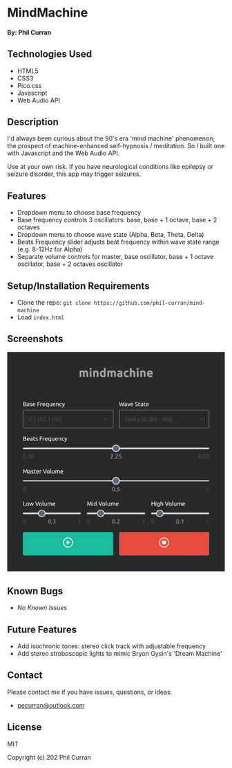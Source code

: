 # MindMachine

#### By: Phil Curran

## Technologies Used

- HTML5
- CSS3
- Pico.css
- Javascript
- Web Audio API

## Description

I'd always been curious about the 90's era 'mind machine' phenomenon; the prospect of machine-enhanced self-hypnosis / meditation. So I built one with Javascript and the Web Audio API.

Use at your own risk. If you have neurological conditions like epilepsy or seizure disorder, this app may trigger seizures.

## Features

- Dropdown menu to choose base frequency
- Base frequency controls 3 oscillators: base, base + 1 octave, base + 2 octaves
- Dropdown menu to choose wave state (Alpha, Beta, Theta, Delta)
- Beats Frequency slider adjusts beat frequency within wave state range (e.g. 8-12Hz for Alpha)
- Separate volume controls for master, base oscillator, base + 1 octave oscillator, base + 2 octaves oscillator

## Setup/Installation Requirements

- Clone the repo: `git clone https://github.com/phil-curran/mind-machine`
- Load `index.html`

## Screenshots

![ Home View](/screenshot.png "Home View")

## Known Bugs

- _No Known Issues_

## Future Features

- Add isochronic tones: stereo click track with adjustable frequency
- Add stereo stroboscopic lights to mimic Bryon Gysin's 'Dream Machine'

## Contact

Please contact me if you have issues, questions, or ideas:

- pecurran@outlook.com

## License

MIT

Copyright (c) 202 Phil Curran
